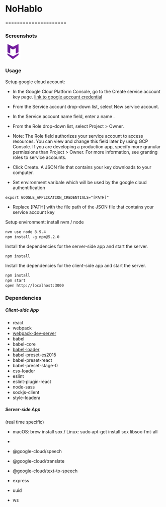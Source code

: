 # NoHablo
=====================


### Screenshots
![alt text](https://github.com/adam-p/markdown-here/raw/master/src/common/images/icon48.png "Logo Title Text 1")
### Usage

Setup google cloud account:

- In the Google Clour Platform Console, go to the Create service account key page. [link to google account credential ](https://console.cloud.google.com/apis/credentials/serviceaccountkey?_ga=2.104477824.-1895077828.1541163389 "Go to create service account key page")
- From the Service account drop-down list, select New service account.
- In the Service account name field, enter a name .
- From the Role drop-down list, select Project > Owner.

- Note: The Role field authorizes your service account to access resources. You can view and change this field later by using GCP Console. If you are developing a production app, specify more granular permissions than Project > Owner. For more information, see granting roles to service accounts.
- Click Create. A JSON file that contains your key downloads to your computer.
- Set environment varibale which will be used by the google cloud authentification
```
export GOOGLE_APPLICATION_CREDENTIALS="[PATH]"
```
- Replace [PATH] with the file path of the JSON file that contains your service account key

Setup environment: install nvm / node
```
nvm use node 8.9.4
npm install -g npm@5.2.0
````
Install the dependencies for the server-side app and start the server.
```
npm install
```

Install the dependencies for the client-side app and start the server.
```
npm install
npm start
open http://localhost:3000
```

### Dependencies

##### Client-side App
* react
* webpack
* [webpack-dev-server](https://github.com/webpack/webpack-dev-server)
* babel
* babel-core
* [babel-loader](https://github.com/babel/babel-loader)
* babel-preset-es2015
* babel-preset-react
* babel-preset-stage-0
* css-loader
* eslint
* eslint-plugin-react
* node-sass
* sockjs-client
* style-loadera

##### Server-side App
(real time specific)
* macOS: brew install sox / Linux: sudo apt-get install sox libsox-fmt-all
*

* @google-cloud/speech
* @google-cloud/translate
* @google-cloud/text-to-speech
* express
* uuid
* ws

